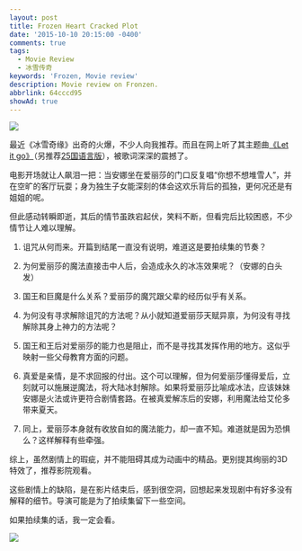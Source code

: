 ```yaml
---
layout: post
title: Frozen Heart Cracked Plot
date: '2015-10-10 20:15:00 -0400'
comments: true
tags:
  - Movie Review
  - 冰雪传奇
keywords: 'Frozen, Movie review'
description: Movie review on Fronzen.
abbrlink: 64cccd95
showAd: true
---
```

![](http://images6.fanpop.com/image/photos/36000000/Frozen-image-frozen-36065977-2560-1600.jpg)

最近《冰雪奇缘》出奇的火爆，不少人向我推荐。而且在网上听了其主题曲[《Let it go》](http://v.youku.com/v_show/id_XNjQ1MTIwMzc2.html?s=105941)（另推荐[25国语言版](http://www.bilibili.tv/video/av922328/)），被歌词深深的震撼了。

电影开场就让人飙泪一把：当安娜坐在爱丽莎的门口反复唱“你想不想堆雪人”，并在空旷的客厅玩耍；身为独生子女能深刻的体会这欢乐背后的孤独，更何况还是有姐姐的呢。

<!-- more -->

但此感动转瞬即逝，其后的情节虽跌宕起伏，笑料不断，但看完后比较困惑，不少情节让人难以理解。

1. 诅咒从何而来。开篇到结尾一直没有说明，难道这是要拍续集的节奏？

2. 为何爱丽莎的魔法直接击中人后，会造成永久的冰冻效果呢？（安娜的白头发）

3. 国王和巨魔是什么关系？爱丽莎的魔咒跟父辈的经历似乎有关系。

4. 为何没有寻求解除诅咒的方法呢？从小就知道爱丽莎天赋异禀，为何没有寻找解除其身上神力的方法呢？

5. 国王和王后对爱丽莎的能力也是阻止，而不是寻找其发挥作用的地方。这似乎映射一些父母教育方面的问题。

6. 真爱是亲情，是不求回报的付出。这个可以理解，但为何爱丽莎懂得爱后，立刻就可以施展逆魔法，将大陆冰封解除。如果将爱丽莎比喻成冰法，应该妹妹安娜是火法或许更符合剧情套路。在被真爱解冻后的安娜，利用魔法给艾伦多带来夏天。

7. 同上，爱丽莎本身就有收放自如的魔法能力，却一直不知。难道就是因为恐惧么？这样解释有些牵强。

综上，虽然剧情上的瑕疵，并不能阻碍其成为动画中的精品。更别提其绚丽的3D特效了，推荐影院观看。

这些剧情上的缺陷，是在影片结束后，感到很空洞，回想起来发现剧中有好多没有解释的细节。导演可能是为了拍续集留下一些空间。

如果拍续集的话，我一定会看。

![](http://th05.deviantart.net/fs71/PRE/f/2013/355/d/6/disney_frozen_by_naschi-d6yrqdf.jpg)
